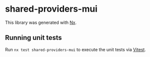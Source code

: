 # shared-providers-mui

This library was generated with [Nx](https://nx.dev).

## Running unit tests

Run `nx test shared-providers-mui` to execute the unit tests via [Vitest](https://vitest.dev/).
